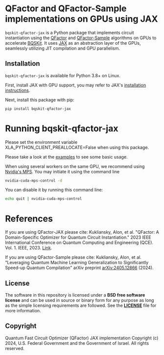 # QFactor and QFactor-Sample implementations on GPUs using JAX
`bqskit-qfactor-jax` is a Python package that implements circuit instantiation using the [QFactor](https://ieeexplore.ieee.org/abstract/document/10313638) and [QFactor-Sample](https://arxiv.org/abs/2405.12866) algorithms on GPUs to accelerate [BQSKit](https://github.com/bqskit/bqskit). It uses [JAX](https://jax.readthedocs.io/en/latest/index.html) as an abstraction layer of the GPUs, seamlessly utilizing JIT compilation and GPU parallelism.

## Installation
`bqskit-qfactor-jax` is available for Python 3.8+ on Linux.

First, install JAX with GPU support, you may refer to JAX's [installation instructions](https://github.com/google/jax#installation).

Next, install this package with pip:

```sh
pip install bqskit-qfactor-jax
```

# Running bqskit-qfactor-jax
Please set the environment variable XLA_PYTHON_CLIENT_PREALLOCATE=False when using this package.

Please take a look at the [examples](https://github.com/BQSKit/bqskit-qfactor-jax/tree/main/examples) to see some basic usage.

When using several workers on the same GPU, we recommend using [Nvidia's MPS](https://docs.nvidia.com/deploy/mps/index.html). You may initiate it using the command line
```sh
nvidia-cuda-mps-control -d
```

You can disable it by running this command line:
```sh
echo quit | nvidia-cuda-mps-control
```

# References
If you are using QFactor-JAX please cite:
Kukliansky, Alon, et al. "QFactor: A Domain-Specific Optimizer for Quantum Circuit Instantiation." 2023 IEEE International Conference on Quantum Computing and Engineering (QCE). Vol. 1. IEEE, 2023. [Link](https://ieeexplore.ieee.org/abstract/document/10313638).

If you are using QFactor-Sample please cite:
Kukliansky, Alon, et al. "Leveraging Quantum Machine Learning Generalization to Significantly Speed-up Quantum Compilation" arXiv preprint [arXiv:2405.12866](https://arxiv.org/abs/2405.12866) (2024).

## License
The software in this repository is licensed under a **BSD free software
license** and can be used in source or binary form for any purpose as long
as the simple licensing requirements are followed. See the
**[LICENSE](https://github.com/BQSKit/bqskit-qfactor-jax/blob/main/LICENSE)** file
for more information.

## Copyright

Quantum Fast Circuit Optimizer (QFactor) JAX implementation Copyright (c) 2024,
U.S. Federal Government and the Government of Israel. All rights reserved.

